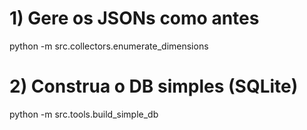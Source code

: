 # 1) Gere os JSONs como antes
python -m src.collectors.enumerate_dimensions

# 2) Construa o DB simples (SQLite)
python -m src.tools.build_simple_db